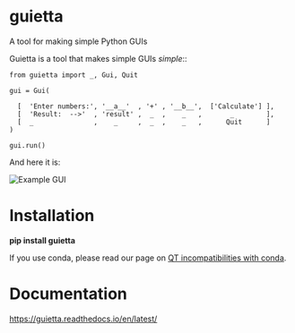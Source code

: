 # guietta

A tool for making simple Python GUIs

Guietta is a tool that makes simple GUIs *simple*::


    from guietta import _, Gui, Quit
    
    gui = Gui(
        
      [  'Enter numbers:', '__a__'  , '+' , '__b__',  ['Calculate'] ],
      [  'Result:  -->'  , 'result' ,  _  ,    _   ,       _        ],
      [  _               ,    _     ,  _  ,    _   ,      Quit      ]
    )

    gui.run()


And here it is:

![Example GUI](http://guietta.com/_images/example.png)


# Installation

 **pip install guietta**
 

If you use conda, please read our page on
[QT incompatibilities with conda](https://guietta.readthedocs.io/en/latest/qt_conda.html).


# Documentation

https://guietta.readthedocs.io/en/latest/